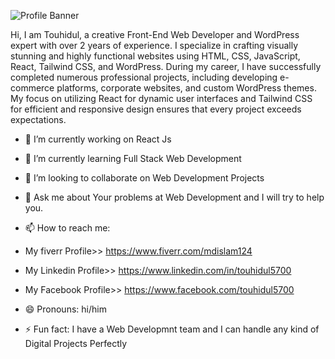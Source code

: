 ![Profile Banner](https://i.postimg.cc/y8S5kpyG/Banner.jpg)

Hi, I am Touhidul, a creative Front-End Web Developer and WordPress expert with over 2 years of experience. I specialize in crafting visually stunning and highly functional websites using HTML, CSS, JavaScript, React, Tailwind CSS, and WordPress. During my career, I have successfully completed numerous professional projects, including developing e-commerce platforms, corporate websites, and custom WordPress themes. My focus on utilizing React for dynamic user interfaces and Tailwind CSS for efficient and responsive design ensures that every project exceeds expectations.


- 🔭 I’m currently working on React Js
- 🌱 I’m currently learning Full Stack Web Development
- 👯 I’m looking to collaborate on Web Development Projects
- 💬 Ask me about Your problems at Web Development and I will try to help you.

- 📫 How to reach me:
- My fiverr Profile>> https://www.fiverr.com/mdislam124
- My Linkedin Profile>> https://www.linkedin.com/in/touhidul5700
- My Facebook Profile>> https://www.facebook.com/touhidul5700

- 😄 Pronouns: hi/him
- ⚡ Fun fact: I have a Web Developmnt team and I can handle any kind of Digital Projects Perfectly
